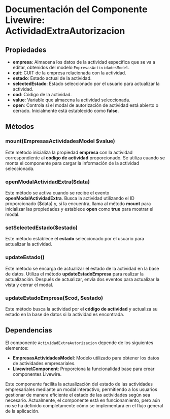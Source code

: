 # Documentación del Componente Livewire: ActividadExtraAutorizacion

## Propiedades

- **empresa**: Almacena los datos de la actividad específica que se va a editar, obtenidos del modelo `EmpresasActividadesModel`.
- **cuit**: CUIT de la empresa relacionada con la actividad.
- **estado**: Estado actual de la actividad.
- **selectedEstado**: Estado seleccionado por el usuario para actualizar la actividad.
- **cod**: Código de la actividad.
- **value**: Variable que almacena la actividad seleccionada.
- **open**: Controla si el modal de autorización de actividad está abierto o cerrado. Inicialmente está establecido como **false**.

## Métodos

### mount(EmpresasActividadesModel \$value)

Este método inicializa la propiedad **empresa** con la actividad correspondiente al **código de actividad** proporcionado. Se utiliza cuando se monta el componente para cargar la información de la actividad seleccionada.

### openModalActividadExtra(\$data)

Este método se activa cuando se recibe el evento **openModalActividadExtra**. Busca la actividad utilizando el ID proporcionado (\$data) y, si la encuentra, llama al método **mount** para inicializar las propiedades y establece **open** como **true** para mostrar el modal.

### setSelectedEstado(\$estado)

Este método establece el **estado** seleccionado por el usuario para actualizar la actividad.

### updateEstado()

Este método se encarga de actualizar el estado de la actividad en la base de datos. Utiliza el método **updateEstadoEmpresa** para realizar la actualización. Después de actualizar, envía dos eventos para actualizar la vista y cerrar el modal.

### updateEstadoEmpresa(\$cod, \$estado)

Este método busca la actividad por el **código de actividad** y actualiza su estado en la base de datos si la actividad es encontrada.

## Dependencias

El componente `ActividadExtraAutorizacion` depende de los siguientes elementos:

- **EmpresasActividadesModel**: Modelo utilizado para obtener los datos de actividades empresariales.
- **Livewire\Component**: Proporciona la funcionalidad base para crear componentes Livewire.

Este componente facilita la actualización del estado de las actividades empresariales mediante un modal interactivo, permitiendo a los usuarios gestionar de manera eficiente el estado de las actividades según sea necesario. Actualmente, el componente está en funcionamiento, pero aún no se ha definido completamente cómo se implementará en el flujo general de la aplicación.

